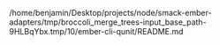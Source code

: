 /home/benjamin/Desktop/projects/node/smack-ember-adapters/tmp/broccoli_merge_trees-input_base_path-9HLBqYbx.tmp/10/ember-cli-qunit/README.md
